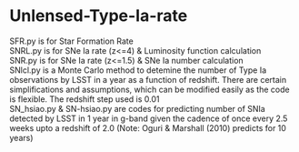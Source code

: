 # Unlensed-Type-Ia-rate

SFR.py is for Star Formation Rate\
SNRL.py is for SNe Ia rate (z<=4) & Luminosity function calculation\
SNR.py is for SNe Ia rate (z<=1.5) & SNe Ia number calculation\
SNlcl.py is a Monte Carlo method to detemine the number of Type Ia observations by LSST in a year as a function of redshift. There are certain simplifications and assumptions, which can be modified easily as the code is flexible. The redshift step used is 0.01\
SN_hsiao.py & SN-hsiao.py are codes for predicting number of SNIa detected by LSST in 1 year in g-band given the cadence of once every 2.5 weeks upto a redshift of 2.0 (Note: Oguri & Marshall (2010) predicts for 10 years)
